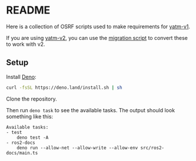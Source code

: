 # README

Here is a collection of OSRF scripts used to make requirements for
[yatm-v1](https://github.com/audrow/yatm).

If you are using [yatm-v2](https://github.com/paudrow/yatm-v2), you can use the
[migration script](https://github.com/paudrow/yatm-v2/tree/main/src/migrate_v1_requirements)
to convert these to work with v2.

## Setup

Install [Deno](https://deno.com/):

```bash
curl -fsSL https://deno.land/install.sh | sh
```

Clone the repository.

Then run `deno task` to see the available tasks. The output should look
something like this:

```
Available tasks:
- test
    deno test -A
- ros2-docs
    deno run --allow-net --allow-write --allow-env src/ros2-docs/main.ts
```
